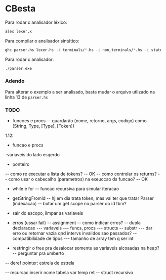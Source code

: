 # CBesta

Para rodar o analisador léxico:

```sh
alex lexer.x
```

Para compilar o analisador sintático:

```sh
ghc parser.hs lexer.hs -i terminals/*.hs -i non_terminals/*.hs -i state/*.hs -i execution/*.hs
```

Para rodar o analisador:
```sh
./parser.exe
```

### Adendo

Para alterar o exemplo a ser analisado, basta mudar o arquivo utlizado
na linha 13 de `parser.hs`


### TODO
- funcoes e procs
-- guardarão (nome, retorno, args, codigo) como (String, Type, [Type], [Token])


1.12:
  - funcao e procs


-variaveis do lado esqerdo

  - ponteiro

-- como re executar a lista de tokens? -- OK
-- como controlar os returns?
-- como usar o cabecalho (parametros) na exeuccao da funcao? -- OK
- while e for
-- funcao recursiva para simular iteracao
- getStringFromId
-- hj em dia trata token, mas vai ter que tratar Parser (indexacao)
-- botar um get scope no parser do id tbm?
- sair do escopo, limpar as variaveis

- erros (ussar fail)
-- assignment
-- como indicar erros?
-- dupla declaracao
--- variaveis
--- funcs, procs
--- structs
-- substr
--- dar erro ou retornar vazia qnd intervs invalidos sao passados?
-- compatibilidade de tipos
--- tamanho de array tem q ser int


- restringir o free pra desalocar somente as variaveis alcoaadas na heap?
-- perguntar pra umberto

-- deref pointer: estrela de estrela

-- recursao inserir nome tabela var temp ret
-- struct recursivo

